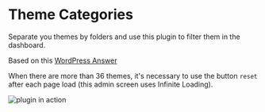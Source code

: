 Theme Categories
================

Separate you themes by folders and use this plugin to filter them in the dashboard.

Based on this [WordPress Answer](http://wordpress.stackexchange.com/a/96689/12615)

When there are more than 36 themes, it's necessary to use the button `reset` after each page load (this admin screen uses Infinite Loading).

![plugin in action](https://raw.github.com/brasofilo/ThemeCategories/master/screenshot.png)
